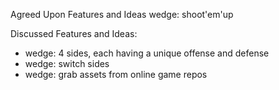 Agreed Upon Features and Ideas
wedge: shoot'em'up


Discussed Features and Ideas:
* wedge: 4 sides, each having a unique offense and defense
* wedge: switch sides
* wedge: grab assets from online game repos

